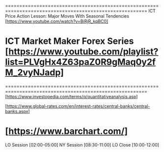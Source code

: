 ========================================================================================================
ICT Price Action Lesson: Major Moves With Seasonal Tendencies 
[https://www.youtube.com/watch?v=BiRjR_kqBC0]  

ICT Market Maker Forex Series
[https://www.youtube.com/playlist?list=PLVgHx4Z63paZ0R9gMaq0y2fM_2vyNJadp]
========================================================================================================


========================================================================================================
[https://www.investopedia.com/terms/q/quantitativeanalysis.asp]

[https://www.global-rates.com/en/interest-rates/central-banks/central-banks.aspx]

[https://www.barchart.com/]
========================================================================================================


LO Session [02:00-05:00]
NY Session [08:30-11:00] 
LO Close   [10:00-12:00] 